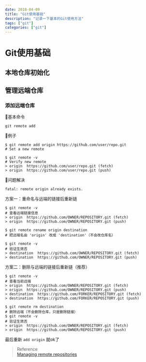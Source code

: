 ```yaml
---
date: 2018-04-09
title: "Git使用基础"
description: "记录一下基本的Git使用方法"
tags: ["git"]
categories: ["git"]
---
```

# Git使用基础
## 本地仓库初始化

## 管理远端仓库
### 添加远端仓库  
🌳基本命令
```
git remote add
```   
🌰例子
```
$ git remote add origin https://github.com/user/repo.git
# Set a new remote

$ git remote -v
# Verify new remote
> origin  https://github.com/user/repo.git (fetch)
> origin  https://github.com/user/repo.git (push)
```
🏹问题解决

```
fatal: remote origin already exists.
```
方案一：重命名与远端的链接后重新链
```
$ git remote -v
# 查看远端链接信息
> origin  https://github.com/OWNER/REPOSITORY.git (fetch)
> origin  https://github.com/OWNER/REPOSITORY.git (push)

$ git remote rename origin destination
# 把远端名由 'origin' 改成 'destination'（不会改仓库名）

$ git remote -v
# 验证生效否
> destination  https://github.com/OWNER/REPOSITORY.git (fetch)
> destination  https://github.com/OWNER/REPOSITORY.git (push)
```
方案二：删除与远端的链接后重新链（推荐）
```
$ git remote -v
# 查看当前远端
> origin  https://github.com/OWNER/REPOSITORY.git (fetch)
> origin  https://github.com/OWNER/REPOSITORY.git (push)
> destination  https://github.com/FORKER/REPOSITORY.git (fetch)
> destination  https://github.com/FORKER/REPOSITORY.git (push)

$ git remote rm destination
# 删除远端（不会删除仓库，只是删除链接）
$ git remote -v
# 验证生效否
> origin  https://github.com/OWNER/REPOSITORY.git (fetch)
> origin  https://github.com/OWNER/REPOSITORY.git (push)
```
最后重新 ```add origin``` 就ok了
<br/>

> Reference     
> [Managing remote repositories](https://docs.github.com/en/get-started/getting-started-with-git/managing-remote-repositories)